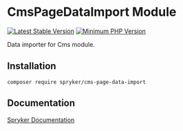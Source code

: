 # CmsPageDataImport Module
[![Latest Stable Version](https://poser.pugx.org/spryker/cms-page-data-import/v/stable.svg)](https://packagist.org/packages/spryker/cms-page-data-import)
[![Minimum PHP Version](https://img.shields.io/badge/php-%3E%3D%207.4-8892BF.svg)](https://php.net/)

Data importer for Cms module.

## Installation

```
composer require spryker/cms-page-data-import
```

## Documentation

[Spryker Documentation](https://academy.spryker.com/developing_with_spryker/module_guide/modules.html)
